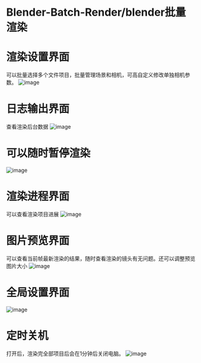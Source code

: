 # Blender-Batch-Render/blender批量渲染
# 渲染设置界面
可以批量选择多个文件项目，批量管理场景和相机，可高自定义修改单独相机参数。
![image](https://github.com/user-attachments/assets/d300f35e-fbba-440d-9c6b-dc19e5ab4f69)
# 日志输出界面
查看渲染后台数据
![image](https://github.com/user-attachments/assets/c85c1c7a-ccc2-4bd6-9661-24bea5c18dca)
# 可以随时暂停渲染
![image](https://github.com/user-attachments/assets/7525693a-334f-4f98-9edb-605905b378b8)
# 渲染进程界面
可以查看渲染项目进展
![image](https://github.com/user-attachments/assets/a385e97d-cf58-440b-aca9-2472c9e959b6)
# 图片预览界面
可以查看当前帧最新渲染的结果，随时查看渲染的镜头有无问题。还可以调整预览图片大小
![image](https://github.com/user-attachments/assets/17667bc6-6c64-4ad8-bcdb-c454df34dcd7)
# 全局设置界面
![image](https://github.com/user-attachments/assets/1b3a34be-4702-4306-847f-bf5d831a9e24)
# 定时关机
打开后，渲染完全部项目后会在1分钟后关闭电脑。
![image](https://github.com/user-attachments/assets/08f82028-f965-47a5-861d-cd6a776ab526)
